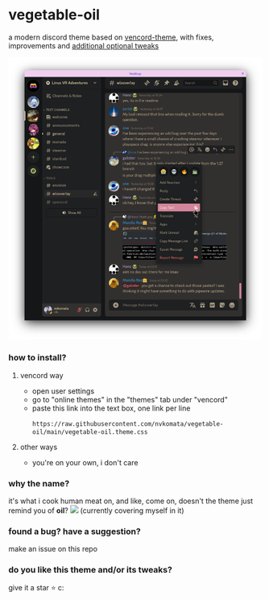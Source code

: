 # vegetable-oil
a modern discord theme based on [vencord-theme](https://github.com/Synqat/vencord-theme), 
with fixes, improvements and [additional optional tweaks](https://github.com/nvkomata/vegetable-oil/tree/main/tweaks#welcome-to-veggie-oil-tweaks)

![screenshot](screenshot.png)

### how to install?

1. vencord way
    - open user settings
    - go to "online themes" in the "themes" tab under "vencord"
    - paste this link into the text box, one link per line
      ```
      https://raw.githubusercontent.com/nvkomata/vegetable-oil/main/vegetable-oil.theme.css
      ```

2. other ways
    - you're on your own, i don't care

### why the name?
it's what i cook human meat on, and like, come on, doesn't the theme just remind you of **oil**? <img src="https://www.pngall.com/wp-content/uploads/2016/05/Trollface.png" height="22px"> (currently covering myself in it)

### found a bug? have a suggestion?
make an issue on this repo

### do you like this theme and/or its tweaks?
give it a star ⭐ c: